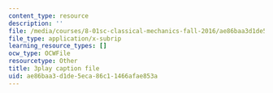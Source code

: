 ```yaml
---
content_type: resource
description: ''
file: /media/courses/8-01sc-classical-mechanics-fall-2016/ae86baa3d1de5eca86c11466afae853a_DYi8KTt8688.vtt
file_type: application/x-subrip
learning_resource_types: []
ocw_type: OCWFile
resourcetype: Other
title: 3play caption file
uid: ae86baa3-d1de-5eca-86c1-1466afae853a
---
```


